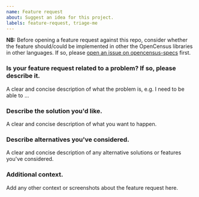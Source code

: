 ```yaml
---
name: Feature request
about: Suggest an idea for this project.
labels: feature-request, triage-me
---
```


**NB:** Before opening a feature request against this repo, consider whether the feature should/could be implemented in other the OpenCensus libraries in other languages. If so, please [open an issue on opencensus-specs](https://github.com/census-instrumentation/opencensus-specs/issues/new) first.

### Is your feature request related to a problem? If so, please describe it.
A clear and concise description of what the problem is, e.g. I need to be able to ...

### Describe the solution you'd like.
A clear and concise description of what you want to happen.

### Describe alternatives you've considered.
A clear and concise description of any alternative solutions or features you've considered.

### Additional context.
Add any other context or screenshots about the feature request here.
